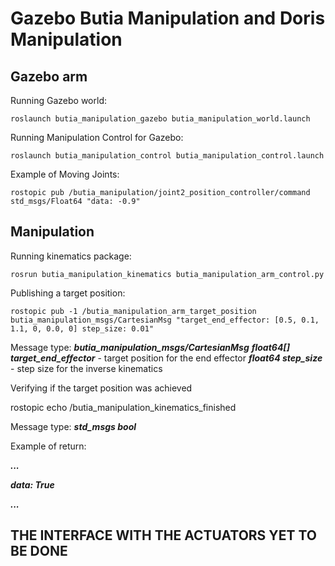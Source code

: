 # Gazebo Butia Manipulation and Doris Manipulation

## Gazebo arm

Running Gazebo world:

    roslaunch butia_manipulation_gazebo butia_manipulation_world.launch

Running Manipulation Control for Gazebo:

    roslaunch butia_manipulation_control butia_manipulation_control.launch

Example of Moving Joints:

    rostopic pub /butia_manipulation/joint2_position_controller/command std_msgs/Float64 "data: -0.9"

## Manipulation

Running kinematics package:

    rosrun butia_manipulation_kinematics butia_manipulation_arm_control.py

Publishing a target position:

    rostopic pub -1 /butia_manipulation_arm_target_position butia_manipulation_msgs/CartesianMsg "target_end_effector: [0.5, 0.1, 1.1, 0, 0.0, 0] step_size: 0.01"

Message type: ***butia_manipulation_msgs/CartesianMsg***
***float64[] target_end_effector*** - target position for the end effector
***float64 step_size*** - step size for the inverse kinematics

Verifying if the target position was achieved

   rostopic echo /butia_manipulation_kinematics_finished

Message type: ***std_msgs bool***

Example of return:

   ***...***
   
   ***data: True***

   ***...***

## THE INTERFACE WITH THE ACTUATORS YET TO BE DONE


